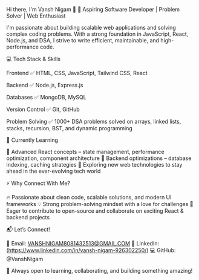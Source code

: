 Hi there, I'm Vansh Nigam 👋
🚀 Aspiring Software Developer | Problem Solver | Web Enthusiast

I'm passionate about building scalable web applications and solving complex coding problems. With a strong foundation in JavaScript, React, Node.js, and DSA, I strive to write efficient, maintainable, and high-performance code.

💻 Tech Stack & Skills

Frontend
✅ HTML, CSS, JavaScript, Tailwind CSS, React

Backend
✅ Node.js, Express.js

Databases
✅ MongoDB, MySQL

Version Control
✅ Git, GitHub

Problem Solving
✅ 1000+ DSA problems solved on arrays, linked lists, stacks, recursion, BST, and dynamic programming

🌱 Currently Learning

🔹 Advanced React concepts – state management, performance optimization, component architecture
🔹 Backend optimizations – database indexing, caching strategies
🔹 Exploring new web technologies to stay ahead in the ever-evolving tech world

⚡ Why Connect With Me?

🔥 Passionate about clean code, scalable solutions, and modern UI frameworks
💡 Strong problem-solving mindset with a love for challenges
🚀 Eager to contribute to open-source and collaborate on exciting React & backend projects

📬 Let’s Connect!

📩 Email: VANSHNIGAM8081432513@GMAIL.COM
🔗 LinkedIn: (https://www.linkedin.com/in/vansh-nigam-926302250/)
💻 GitHub: @VanshNigam

🚀 Always open to learning, collaborating, and building something amazing!

